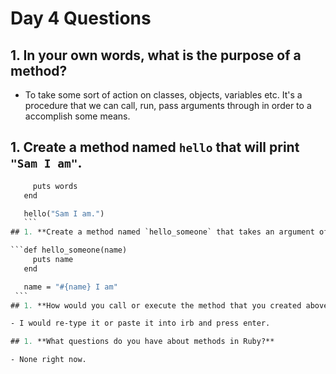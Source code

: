 # Day 4 Questions

## 1. **In your own words, what is the purpose of a method?**

   - To take some sort of action on classes, objects, variables etc. It's a
     procedure that we can call, run, pass arguments through in order to a
     accomplish some means.

## 1. **Create a method named `hello` that will print `"Sam I am"`.**

   ```def hello(words)
        puts words
      end

      hello("Sam I am.")
      ```
## 1. **Create a method named `hello_someone` that takes an argument of `name` and prints `"#{name} I am"`.**

   ```def hello_someone(name)
        puts name
      end

      name = "#{name} I am"
    ```  
## 1. **How would you call or execute the method that you created above?**

   - I would re-type it or paste it into irb and press enter.

## 1. **What questions do you have about methods in Ruby?**

   - None right now.
